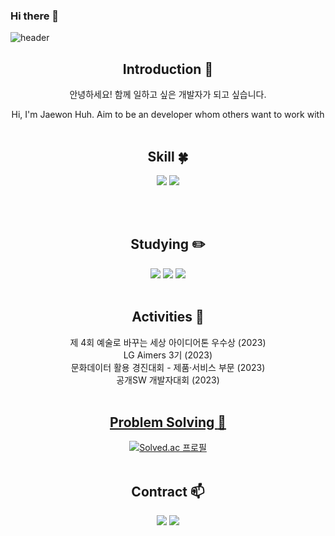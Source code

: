 ### Hi there 👋

<!--
**johnhuh619/johnhuh619** is a ✨ _special_ ✨ repository because its `README.md` (this file) appears on your GitHub profile.

Here are some ideas to get you started:

- 🔭 I’m currently working on ...
- 🌱 I’m currently learning ...
- 👯 I’m looking to collaborate on ...
- 🤔 I’m looking for help with ...
- 💬 Ask me about ...
- 📫 How to reach me: ...
- 😄 Pronouns: ...
- ⚡ Fun fact: ...
-->

<!-- 헤더 -->
![header](https://capsule-render.vercel.app/api?type=slice&color=auto&height=200&section=header&text=Hello&desc=I'm%20JaewonHuh&fontSize=60&rotate=14&fontAlignY=25&fontAlign=75&descAlignY=43&descAlign=80&&animation=twinkling)

<div align=center>
<!--소개-->
  
  ## Introduction :raised_hands:
안녕하세요! 함께 일하고 싶은 개발자가 되고 싶습니다.

Hi, I'm Jaewon Huh. Aim to be an developer whom others want to work with
<br/><br/>
 
 <!--기술스택-->
  ## Skill :four_leaf_clover:

  <img src="https://img.shields.io/badge/Kotlin-7F52FF?&style=for-the-badge&logo=kotlin&logoColor=white"/>
  <img src="https://img.shields.io/badge/Python-3776AB?style=for-the-badge&logo=Python&logoColor=white">
  
<br/><br/>
  
 <!--공부중 -->
 
  ## Studying :pencil2: 
  <img src="https://img.shields.io/badge/Java-007396.svg?style=for-the-badge"/>
  <img src="https://img.shields.io/badge/spring-%236DB33F.svg?style=for-the-badge&logo=spring&logoColor=white"/>
  <img src="https://img.shields.io/badge/Kotlin-7F52FF?&style=for-the-badge&logo=kotlin&logoColor=white"/>
  <br/><br/>

## Activities :running:
제 4회 예술로 바꾸는 세상 아이디어톤 우수상 (2023)
<br/>
LG Aimers 3기 (2023)
<br/>
문화데이터 활용 경진대회 - 제품·서비스 부문 (2023)
<br/>
공개SW 개발자대회 (2023)
<br/><br/>

 <!--알고리즘 -->
 <a href="https://github.com/JJongmen/Algorithm" > 
 
 ## Problem Solving :muscle: 
[![Solved.ac 프로필](http://mazassumnida.wtf/api/v2/generate_badge?boj=johnhuh619)](https://solved.ac/johnhuh619)
 <br/><br/>
## Contract :mailbox:
  <a href="mailto:pjy90123@gmail.com"><img src="https://img.shields.io/badge/Gmail-d14836?style=flat&logo=Gmail&logoColor=white&link=mailto:jaewonheo666@gmail.com"/></a>
  <a href="mailto:wkdl301@naver.com"><img src="https://img.shields.io/badge/Naver-03C75A?style=flat&logo=Naver&logoColor=white&link=mailto:hnwoon619@naver.com"/></a>
